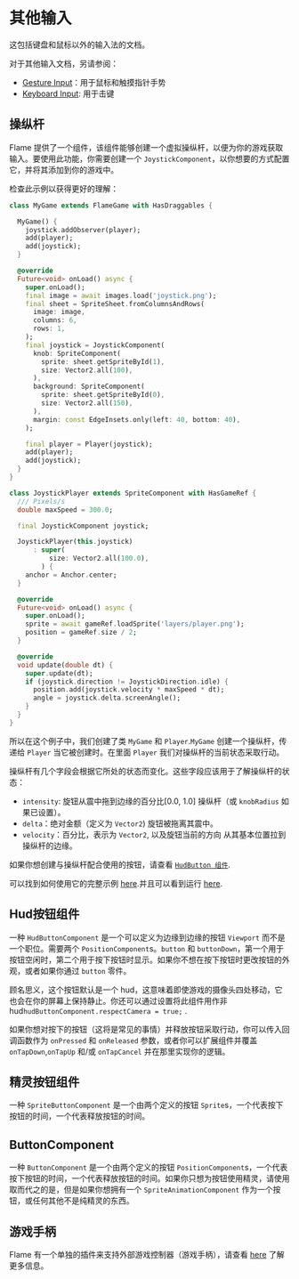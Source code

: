 # 其他输入

这包括键盘和鼠标以外的输入法的文档。

对于其他输入文档，另请参阅：

- [Gesture Input](gesture-input.md)：用于鼠标和触摸指针手势
- [Keyboard Input](keyboard-input.md): 用于击键

## 操纵杆

Flame 提供了一个组件，该组件能够创建一个虚拟操纵杆，以便为你的游戏获取输入。要使用此功能，你需要创建一个 `JoystickComponent`，以你想要的方式配置它，并将其添加到你的游戏中。

检查此示例以获得更好的理解：

```dart
class MyGame extends FlameGame with HasDraggables {

  MyGame() {
    joystick.addObserver(player);
    add(player);
    add(joystick);
  }

  @override
  Future<void> onLoad() async {
    super.onLoad();
    final image = await images.load('joystick.png');
    final sheet = SpriteSheet.fromColumnsAndRows(
      image: image,
      columns: 6,
      rows: 1,
    );
    final joystick = JoystickComponent(
      knob: SpriteComponent(
        sprite: sheet.getSpriteById(1),
        size: Vector2.all(100),
      ),
      background: SpriteComponent(
        sprite: sheet.getSpriteById(0),
        size: Vector2.all(150),
      ),
      margin: const EdgeInsets.only(left: 40, bottom: 40),
    );

    final player = Player(joystick);
    add(player);
    add(joystick);
  }
}

class JoystickPlayer extends SpriteComponent with HasGameRef {
  /// Pixels/s
  double maxSpeed = 300.0;

  final JoystickComponent joystick;

  JoystickPlayer(this.joystick)
      : super(
          size: Vector2.all(100.0),
        ) {
    anchor = Anchor.center;
  }

  @override
  Future<void> onLoad() async {
    super.onLoad();
    sprite = await gameRef.loadSprite('layers/player.png');
    position = gameRef.size / 2;
  }

  @override
  void update(double dt) {
    super.update(dt);
    if (joystick.direction != JoystickDirection.idle) {
      position.add(joystick.velocity * maxSpeed * dt);
      angle = joystick.delta.screenAngle();
    }
  }
}
```

所以在这个例子中，我们创建了类 `MyGame` 和 `Player`.`MyGame` 创建一个操纵杆，传递给 `Player` 当它被创建时。在里面 `Player` 我们对操纵杆的当前状态采取行动。

操纵杆有几个字段会根据它所处的状态而变化。这些字段应该用于了解操纵杆的状态：
 - `intensity`: 旋钮从震中拖到边缘的百分比[0.0, 1.0]
  操纵杆（或 `knobRadius` 如果已设置）。
 - `delta`：绝对金额（定义为 `Vector2`) 旋钮被拖离其震中。
 - `velocity`：百分比，表示为 `Vector2`, 以及旋钮当前的方向
  从其基本位置拉到操纵杆的边缘。

如果你想创建与操纵杆配合使用的按钮，请查看 [`HudButton 组件`](#hudbuttoncomponent).

可以找到如何使用它的完整示例 [here](https://github.com/flame-engine/flame/tree/main/examples/lib/stories/input/joystick.dart).并且可以看到运行 [here](https://examples.flame-engine.org/#/Controls_Joystick).

## Hud按钮组件

一种 `HudButtonComponent` 是一个可以定义为边缘到边缘的按钮 `Viewport` 而不是一个职位。需要两个 `PositionComponent`s。`button` 和 `buttonDown`，第一个用于按钮空闲时，第二个用于按下按钮时显示。如果你不想在按下按钮时更改按钮的外观，或者如果你通过 `button` 零件。

顾名思义，这个按钮默认是一个 hud，这意味着即使游戏的摄像头四处移动，它也会在你的屏幕上保持静止。你还可以通过设置将此组件用作非 hud`hudButtonComponent.respectCamera = true;` .

如果你想对按下的按钮（这将是常见的事情）并释放按钮采取行动，你可以传入回调函数作为 `onPressed` 和 `onReleased` 参数，或者你可以扩展组件并覆盖 `onTapDown`,`onTapUp` 和/或 `onTapCancel` 并在那里实现你的逻辑。

## 精灵按钮组件

一种 `SpriteButtonComponent` 是一个由两个定义的按钮 `Sprite`s，一个代表按下按钮的时间，一个代表释放按钮的时间。

## ButtonComponent

一种 `ButtonComponent` 是一个由两个定义的按钮 `PositionComponent`s，一个代表按下按钮的时间，一个代表释放按钮的时间。如果你只想为按钮使用精灵，请使用 [](#spritebuttoncomponent) 取而代之的是，但是如果你想拥有一个 `SpriteAnimationComponent` 作为一个按钮，或任何其他不是纯精灵的东西。

## 游戏手柄

Flame 有一个单独的插件来支持外部游戏控制器（游戏手柄），请查看 [here](https://github.com/flame-engine/flame_gamepad) 了解更多信息。
